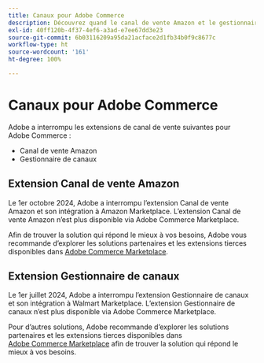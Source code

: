 ```yaml
---
title: Canaux pour Adobe Commerce
description: Découvrez quand le canal de vente Amazon et le gestionnaire de canaux des extensions Adobe Commerce ont atteint leur fin de vie.
exl-id: 40ff120b-4f37-4ef6-a3ad-e7ee67dd3e23
source-git-commit: 6b03116209a95da21acface2d1fb34b0f9c8677c
workflow-type: ht
source-wordcount: '161'
ht-degree: 100%

---
```



# Canaux pour Adobe Commerce

Adobe a interrompu les extensions de canal de vente suivantes pour Adobe Commerce :

- Canal de vente Amazon
- Gestionnaire de canaux

## Extension Canal de vente Amazon

Le 1er octobre 2024, Adobe a interrompu l’extension Canal de vente Amazon et son intégration à Amazon Marketplace. L’extension Canal de vente Amazon n’est plus disponible via Adobe Commerce Marketplace.

Afin de trouver la solution qui répond le mieux à vos besoins, Adobe vous recommande d’explorer les solutions partenaires et les extensions tierces disponibles dans [Adobe Commerce Marketplace](https://commercemarketplace.adobe.com/).

## Extension Gestionnaire de canaux

Le 1er juillet 2024, Adobe a interrompu l’extension Gestionnaire de canaux et son intégration à Walmart Marketplace. L’extension Gestionnaire de canaux n’est plus disponible via Adobe Commerce Marketplace.

Pour d’autres solutions, Adobe recommande d’explorer les solutions partenaires et les extensions tierces disponibles dans [Adobe Commerce Marketplace](https://commercemarketplace.adobe.com/) afin de trouver la solution qui répond le mieux à vos besoins.
